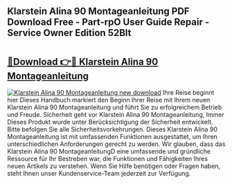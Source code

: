 ## Klarstein Alina 90 Montageanleitung PDF Download Free - Part-rpO User Guide Repair - Service Owner Edition 52Blt

# <h2><a href="http://df6m2ib.blite.top/?on=Klarstein+Alina+90+Montageanleitung">🔗Download 👉🔴 Klarstein Alina 90 Montageanleitung</a></h2>

[![Klarstein Alina 90 Montageanleitung new download](https://i.imgur.com/lujVjoI.png)](http://df6m2ib.blite.top/?on=Klarstein+Alina+90+Montageanleitung)
Ihre Reise beginnt hier Dieses Handbuch markiert den Beginn Ihrer Reise mit Ihrem neuen Klarstein Alina 90 Montageanleitung und führt Sie zu erfolgreichem Betrieb und Freude. Sicherheit geht vor Klarstein Alina 90 Montageanleitung, Immer Dieses Produkt wurde unter Berücksichtigung der Sicherheit entwickelt. Bitte befolgen Sie alle Sicherheitsvorkehrungen. Dieses Klarstein Alina 90 Montageanleitung ist mit umfassenden Funktionen ausgestattet, um Ihren unterschiedlichen Anforderungen gerecht zu werden. Wir glauben, dass das Klarstein Alina 90 MontageanleitungD eine umfassende und gründliche Ressource für Ihr Bestreben war, die Funktionen und Fähigkeiten Ihres neuen Artikels zu verstehen. Wenn Sie Hilfe benötigen oder Fragen haben, steht Ihnen unser Kundenservice-Team jederzeit zur Verfügung.
